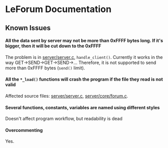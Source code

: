 # LeForum Documentation
## Known Issues
#### All the data sent by server may not be more than 0xFFFF bytes long. If it's bigger, then it will be cut down to the 0xFFFF
The problem is in [server/server.c](/src/server/server.c), `handle_client()`. Currently it works in the way GET->SEND->GET->SEND->... Therefore, it is not supported to send more than 0xFFFF bytes (`send()` limit).

#### All the `*_load()` functions will crash the program if the file they read is not valid
Affected source files: [server/server.c](/src/server/server.c), [server/core/forum.c](/src/server/core/forum.c).

#### Several functions, constants, variables are named using different styles
Doesn't affect program workflow, but readability is dead

#### Overcommenting
Yes.
